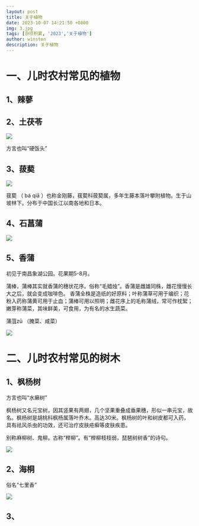 ```yaml
---
layout: post
title: 关于植物
date: 2023-10-07 14:21:50 +0800
img: 3.jpg
tags: [杂项积累, '2023','关于植物']
author: winston
description: 关于植物
---
```


# 一、儿时农村常见的植物

## 1、辣蓼

## 2、土茯苓

![]({{site.baseurl}}/images/post/2023/10/02.webp)

方言也叫“硬饭头”

## 3、菝葜

![]({{site.baseurl}}/images/post/2023/10/01.jpg)

菝葜 （ bá qiā ）也称金刚藤，菝葜科菝葜属，多年生藤本落叶攀附植物。生于山坡林下。分布于中国长江以南各地和日本。

## 4、石菖蒲

![]({{site.baseurl}}/images/post/2023/10/05.webp)


## 5、香蒲

初见于南昌象湖公园。花果期5-8月。

蒲棒，蒲棒其实就香蒲的穗状花序。俗称“毛蜡烛”。香蒲是雌雄同株，雌花慢慢长大之后，就会变成咖啡色。
香蒲全株是造纸的好原料；叶称蒲草可用于编织；花粉入药称蒲黄可用于止血；蒲棒可用以照明；雌花序上的毛称蒲绒，常可作枕絮；嫩芽称蒲菜，其味鲜美，可食用，为有名的水生蔬菜。

蒲菹zū （腌菜、咸菜）

![]({{site.baseurl}}/images/post/2023/10/06.webp)




























# 二、儿时农村常见的树木

## 1、枫杨树

方言也叫“水癞树”

枫杨树又名元宝树，因其竖果有两翅，几个坚果重叠成垂果穗，形似一串元宝，故名。枫杨树是胡桃科枫杨属落叶乔木。高达30米。枫杨树的叶和树皮都可入药，具有祛风杀虫的功效，还可治疗皮肤疮癣等皮肤疾患。

别称麻柳树、鬼柳。古称“榉柳”。有“榉柳枝枝弱，琵琶树树香”的诗句。

![]({{site.baseurl}}/images/post/2023/10/03.webp)

## 2、海桐

俗名“七里香”

![]({{site.baseurl}}/images/post/2023/10/04.jpg)

## 3、

















